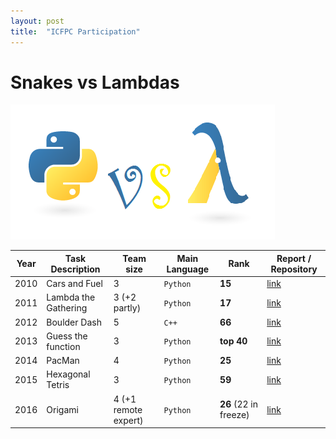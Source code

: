 ```yaml
---
layout: post
title:  "ICFPC Participation"
---
```


# Snakes vs Lambdas
![](img/snakes-vs-lambdas.png)


| Year | Task Description | Team size | Main Language | Rank | Report / Repository |
|------|------------------|-----------|----------|------|--------------------|
| 2010 | Cars and Fuel | 3 | `Python` | **15** |  [link](http://codeforces.com/blog/entry/480) |
| 2011 | Lambda the Gathering | 3 (+2 partly) | `Python` | **17** | [link](https://github.com/pankdm/icfpc-2011) |
| 2012 | Boulder Dash | 5 | `C++` | **66** | [link](https://github.com/pankdm/icfpc-2012) |
| 2013 | Guess the function | 3 | `Python` | **top 40**  | [link](https://github.com/pankdm/icfpc-2013) |
| 2014 | PacMan | 4 | `Python` | **25** | [link](https://github.com/pankdm/icfpc-2014) |
| 2015 | Hexagonal Tetris | 3 | `Python` | **59** |  [link](https://github.com/pankdm/icfpc-2015) |
| 2016 | Origami | 4 (+1 remote expert) | `Python` | **26** (22 in freeze) |  [link](https://github.com/pankdm/icfpc-2016) |
